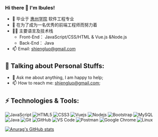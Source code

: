 ### Hi there 👋 I'm lbules!

<!--
**lbules/lbules** is a ✨ _special_ ✨ repository because its `README.md` (this file) appears on your GitHub profile.

Here are some ideas to get you started:

- 🔭 I’m currently working on ...
- 🌱 I’m currently learning ...
- 👯 I’m looking to collaborate on ...
- 🤔 I’m looking for help with ...
- 💬 Ask me about ...
- 📫 How to reach me: ...
- 😄 Pronouns: ...
- ⚡ Fun fact: ...
-->
- 🔭 毕业于 [惠州学院](https://www.hzu.edu.cn/) 软件工程专业
- 💪 在为了成为一名优秀的前端工程师而努力着
- 🧑‍💻 主要语言及技术栈
  - Front-End： JavaScript/CSS/HTML & Vue.js &Node.js
  - Back-End：  Java
- 📫 Email: shiengluo@gmail.com

## 💬 Talking about Personal Stuffs:

- 💬 Ask me about anything, I am happy to help;
- 📫 How to reach me: shiengluo@gmail.com;

## ⚡ Technologies & Tools:
![JavaScript](https://img.shields.io/badge/-JavaScript-black?style=flat-square&logo=javascript)
![HTML5](https://img.shields.io/badge/-HTML5-black?style=flat-square&logo=html5)
![CSS3](https://img.shields.io/badge/-CSS3-black?style=flat-square&logo=css3&logoColor=1572B6)
![Vuejs](https://img.shields.io/badge/-Vuejs-black?style=flat-square&logo=Vue.js)
![Nodejs](https://img.shields.io/badge/-Nodejs-black?style=flat-square&logo=Node.js)
![Bootstrap](https://img.shields.io/badge/-Bootstrap-black?style=flat-square&logo=bootstrap)
![MySQL](https://img.shields.io/badge/-MySQL-black?style=flat-square&logo=mysql)
![Java](https://img.shields.io/badge/-java-black?style=flat-square&logo=java)
![Git](https://img.shields.io/badge/-Git-black?style=flat-square&logo=git)
![GitHub](https://img.shields.io/badge/-GitHub-black?style=flat-square&logo=github)
![VS Code](https://img.shields.io/badge/-VS%20Code-black?style=flat-square&logo=visual-studio-code&logoColor=007ACC)
![Postman](https://img.shields.io/badge/Postman-black?style=flat-square&logo=postman)
![Google Chrome](https://img.shields.io/badge/Chrome-black?style=flat-square&logo=google-chrome)
![Linux](https://img.shields.io/badge/Linux-black?style=flat-square&logo=linux)


[![Anurag's GitHub stats](https://github-readme-stats.vercel.app/api?username=lbules&count_private=true)](https://github.com/anuraghazra/github-readme-stats)


